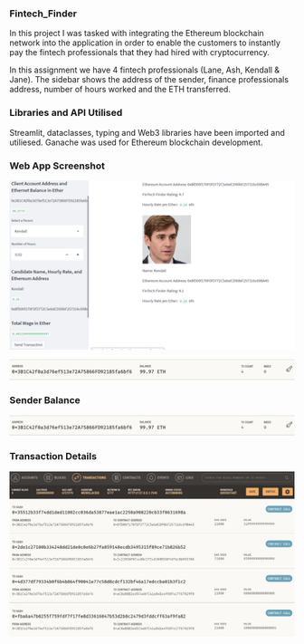 ### Fintech_Finder    


In this project I was tasked with integrating the Ethereum blockchain network into the application in order to enable the customers to instantly pay the fintech professionals that they had hired with cryptocurrency.

In this assignment we have 4 fintech professionals (Lane, Ash, Kendall & Jane). The sidebar shows the address of the sender, finance professionals address, number of hours worked and the ETH transferred.

### Libraries and API Utilised

Streamlit, dataclasses, typing and  Web3 libraries have been imported and utiliesed. Ganache was used for Ethereum blockchain development.

### Web App Screenshot

![](Starter-Code\Result_Images\Webapp_browser_screenshot.PNG)

![alt text](Sender_balance.PNG)

### Sender Balance

![](\Starter-Code\Result_Images\Sender_balance.PNG)

### Transaction Details

![](Starter-Code\Result_Images\transactions_detail.PNG)

